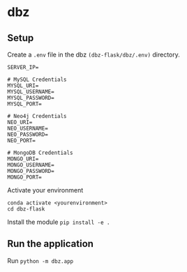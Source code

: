 # dbz

## Setup

Create a `.env` file in the dbz `(dbz-flask/dbz/.env)` directory. 

```
SERVER_IP=

# MySQL Credentials
MYSQL_URI=
MYSQL_USERNAME=
MYSQL_PASSWORD=
MYSQL_PORT=

# Neo4j Credentials
NEO_URI=
NEO_USERNAME=
NEO_PASSWORD=
NEO_PORT=

# MongoDB Credentials
MONGO_URI=
MONGO_USERNAME=
MONGO_PASSWORD=
MONGO_PORT=
```

Activate your environment
```
conda activate <yourenvironment>
cd dbz-flask
```

Install the module
`pip install -e .`


## Run the application

Run `python -m dbz.app`

